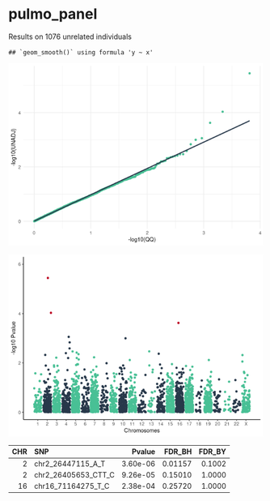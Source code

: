 pulmo\_panel
================

Results on 1076 unrelated individuals

    ## `geom_smooth()` using formula 'y ~ x'

![](logistic_gwas_files/figure-gfm/loading_data-1.png)<!-- -->

![](logistic_gwas_files/figure-gfm/q_manhattan_plot-1.png)<!-- -->

| CHR | SNP                    |   Pvalue | FDR\_BH | FDR\_BY |
|----:|:-----------------------|---------:|--------:|--------:|
|   2 | chr2\_26447115\_A\_T   | 3.60e-06 | 0.01157 |  0.1002 |
|   2 | chr2\_26405653\_CTT\_C | 9.26e-05 | 0.15010 |  1.0000 |
|  16 | chr16\_71164275\_T\_C  | 2.38e-04 | 0.25720 |  1.0000 |

